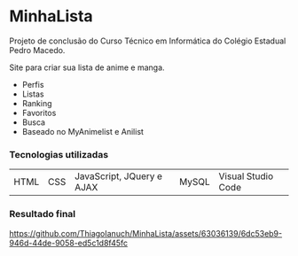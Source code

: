 <h1>MinhaLista</h1> 

Projeto de conclusão do Curso Técnico em Informática do Colégio Estadual Pedro Macedo.

Site para criar sua lista de anime e manga.
- Perfis
- Listas
- Ranking
- Favoritos
- Busca
- Baseado no MyAnimelist e Anilist

<h3>Tecnologias utilizadas</h3>
<table>
  <tr>
    <td>HTML</td>
    <td>CSS</td>
    <td>JavaScript, JQuery e AJAX</td>
    <td>MySQL</td>
    <td>Visual Studio Code</td>
  </tr>
</table>

<h3>Resultado final</h3>

https://github.com/ThiagoIanuch/MinhaLista/assets/63036139/6dc53eb9-946d-44de-9058-ed5c1d8f45fc



